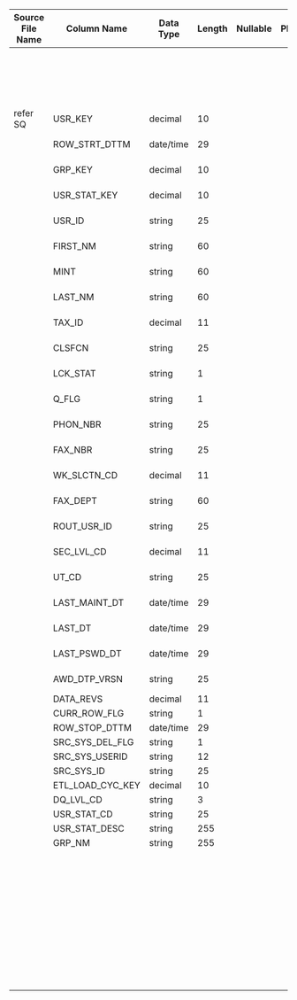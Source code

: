 |	Source File Name	|	Column Name	|	Data Type	|	Length	|	Nullable	|	PK	|	BK	|		|		|		|		|	Table Name	|	Target Table Name	|	Data Type	|	Length	|	Nullable	|	PK	|		|
|	---	|	---	|	---	|	---	|	---	|	---	|	---	|	---	|	---	|	---	|	---	|	---	|	---	|	---	|	---	|	---	|	---	|	---	|
|		|		|		|		|		|		|		|		|	// For new record<br>Use sequence generator to generate the auto increment number	|		|	"Update , if record (USR_ID)already present"	|	HDM_AWD_USER	|	USR_KEY	|	"number(p,s)"	|	10	|		|	Y	|		|
|	refer SQ	|	USR_KEY	|	decimal	|	10	|		|		|		|	GRP_NM' from Source	|	GRP_NM	|		|		|	HDM_AWD_USER	|	GRP_NM	|	varchar2	|	255	|		|		|		|
|		|	ROW_STRT_DTTM	|	date/time	|	29	|		|		|		|	USR_STAT_CD'  from Source	|	USR_STAT_CD	|		|		|	HDM_AWD_USER	|	USR_STAT_CD	|	varchar2	|	25	|		|		|		|
|		|	GRP_KEY	|	decimal	|	10	|		|		|		|	USR_STAT_DESC'  from Source	|	USR_STAT_DESC	|		|		|	HDM_AWD_USER	|	USR_STAT_DESC	|	varchar2	|	50	|		|		|		|
|		|	USR_STAT_KEY	|	decimal	|	10	|		|		|		|	USR_ID'  from Source	|	USR_ID	|		|		|	HDM_AWD_USER	|	USR_ID	|	varchar2	|	25	|		|		|		|
|		|	USR_ID	|	string	|	25	|		|		|		|	FIRST_NM'  from Source	|	FIRST_NM	|		|		|	HDM_AWD_USER	|	FIRST_NM	|	varchar2	|	60	|		|		|		|
|		|	FIRST_NM	|	string	|	60	|		|		|		|	MINT'  from Source	|	MINT	|		|		|	HDM_AWD_USER	|	MINT	|	varchar2	|	50	|		|		|		|
|		|	MINT	|	string	|	60	|		|		|		|	LAST_NM'  from Source	|	LAST_NM	|		|		|	HDM_AWD_USER	|	LAST_NM	|	varchar2	|	60	|		|		|		|
|		|	LAST_NM	|	string	|	60	|		|		|		|	TAX_ID' from Source	|	TAX_ID	|		|		|	HDM_AWD_USER	|	TAX_ID	|	number	|	15	|		|		|		|
|		|	TAX_ID	|	decimal	|	11	|		|		|		|	CLSFCN' from Source	|	CLSFCN	|		|		|	HDM_AWD_USER	|	CLSFCN	|	varchar2	|	25	|		|		|		|
|		|	CLSFCN	|	string	|	25	|		|		|		|	LCK_STAT' from Source	|	LCK_STAT	|		|		|	HDM_AWD_USER	|	LCK_STAT	|	varchar2	|	1	|		|		|		|
|		|	LCK_STAT	|	string	|	1	|		|		|		|	Q_FLG' from Source	|	Q_FLG	|		|		|	HDM_AWD_USER	|	Q_FLG	|	varchar2	|	1	|		|		|		|
|		|	Q_FLG	|	string	|	1	|		|		|		|	PHON_NBR' from Source	|	PHON_NBR	|		|		|	HDM_AWD_USER	|	PHON_NBR	|	varchar2	|	25	|		|		|		|
|		|	PHON_NBR	|	string	|	25	|		|		|		|	FAX_NBR' from Source	|	FAX_NBR	|		|		|	HDM_AWD_USER	|	FAX_NBR	|	varchar2	|	25	|		|		|		|
|		|	FAX_NBR	|	string	|	25	|		|		|		|	WK_SLCTN_CD' from Source	|	WK_SLCTN_CD	|		|		|	HDM_AWD_USER	|	WK_SLCTN_CD	|	number	|	15	|		|		|		|
|		|	WK_SLCTN_CD	|	decimal	|	11	|		|		|		|	FAX_DEPT' from Source	|	FAX_DEPT	|		|		|	HDM_AWD_USER	|	FAX_DEPT	|	varchar2	|	60	|		|		|		|
|		|	FAX_DEPT	|	string	|	60	|		|		|		|	ROUT_USR_ID' from Source	|	ROUT_USR_ID	|		|		|	HDM_AWD_USER	|	ROUT_USR_ID	|	varchar2	|	25	|		|		|		|
|		|	ROUT_USR_ID	|	string	|	25	|		|		|		|	SEC_LVL_CD' from Source	|	SEC_LVL_CD	|		|		|	HDM_AWD_USER	|	SEC_LVL_CD	|	number	|	15	|		|		|		|
|		|	SEC_LVL_CD	|	decimal	|	11	|		|		|		|	UT_CD' from Source	|	UT_CD	|		|		|	HDM_AWD_USER	|	UT_CD	|	varchar2	|	25	|		|		|		|
|		|	UT_CD	|	string	|	25	|		|		|		|	LAST_MAINT_DT'  from Source	|	LAST_MAINT_DT	|		|		|	HDM_AWD_USER	|	LAST_MAINT_DT	|	date	|	19	|		|		|		|
|		|	LAST_MAINT_DT	|	date/time	|	29	|		|		|		|	LAST_DT'  from Source	|	LAST_DT	|		|		|	HDM_AWD_USER	|	LAST_DT	|	date	|	19	|		|		|		|
|		|	LAST_DT	|	date/time	|	29	|		|		|		|	LAST_PSWD_DT' from Source	|	LAST_PSWD_DT	|		|		|	HDM_AWD_USER	|	LAST_PSWD_MAINT_DT	|	date	|	19	|		|		|		|
|		|	LAST_PSWD_DT	|	date/time	|	29	|		|		|		|	AWD_DTP_VRSN'  from Source	|	AWD_DTP_VRSN	|		|		|	HDM_AWD_USER	|	AWD_DESKTOP_VRSN	|	varchar2	|	25	|		|		|		|
|		|	AWD_DTP_VRSN	|	string	|	25	|		|		|		|	DATA_REVS'  from Source	|	DATA_REVS	|		|		|	HDM_AWD_USER	|	DATA_REVS	|	number	|	15	|		|		|		|
|		|	DATA_REVS	|	decimal	|	11	|		|		|		|	Default to 'Y'	|	Y'	|		|		|	HDM_AWD_USER	|	CURR_ROW_FLG	|	varchar2	|	1	|		|		|		|
|		|	CURR_ROW_FLG	|	string	|	1	|		|		|		|	Current date	|	SYSDATE	|		|		|	HDM_AWD_USER	|	ROW_STRT_DTTM	|	date	|	19	|		|		|		|
|		|	ROW_STOP_DTTM	|	date/time	|	29	|		|		|		|	ROW_STOP_DTTM	|	ROW_STOP_DTTM	|		|		|	HDM_AWD_USER	|	ROW_STOP_DTTM	|	date	|	19	|		|		|		|
|		|	SRC_SYS_DEL_FLG	|	string	|	1	|		|		|		|	$$etlcyckey	|	$$etlcyckey	|		|		|	HDM_AWD_USER	|	ETL_LOAD_CYC_KEY	|	"number(p,s)"	|	10	|		|		|		|
|		|	SRC_SYS_USERID	|	string	|	12	|		|		|		|		|		|		|		|	HDM_AWD_USER	|	SRC_SYS_ID	|	number	|	15	|		|		|		|
|		|	SRC_SYS_ID	|	string	|	25	|		|		|		|		|		|		|		|		|		|		|		|		|		|		|
|		|	ETL_LOAD_CYC_KEY	|	decimal	|	10	|		|		|		|		|		|		|		|		|		|		|		|		|		|		|
|		|	DQ_LVL_CD	|	string	|	3	|		|		|		|		|		|		|		|		|		|		|		|		|		|		|
|		|	USR_STAT_CD	|	string	|	25	|		|		|		|		|		|		|		|		|		|		|		|		|		|		|
|		|	USR_STAT_DESC	|	string	|	255	|		|		|		|		|		|		|		|		|		|		|		|		|		|		|
|		|	GRP_NM	|	string	|	255	|		|		|		|		|		|		|		|		|		|		|		|		|		|		|
|		|		|		|		|		|		|		|		|		|		|		|		|		|		|		|		|		|		|
|		|		|		|		|		|		|		|		|		|		|		|		|		|		|		|		|		|		|
|		|		|		|		|		|		|		|		|		|		|		|		|		|		|		|		|		|		|
|		|		|		|		|		|		|		|		|		|		|		|		|		|		|		|		|		|		|
|		|		|		|		|		|		|		|		|		|		|		|		|		|		|		|		|		|		|
|		|		|		|		|		|		|		|		|		|		|		|		|		|		|		|		|		|		|
|		|		|		|		|		|		|		|		|		|		|		|		|		|		|		|		|		|		|
|		|		|		|		|		|		|		|		|		|		|		|		|		|		|		|		|		|		|
|		|		|		|		|		|		|		|		|		|		|		|		|		|		|		|		|		|		|
|		|		|		|		|		|		|		|		|		|		|		|		|		|		|		|		|		|		|
|		|		|		|		|		|		|		|		|		|		|		|		|		|		|		|		|		|		|
|		|		|		|		|		|		|		|		|		|		|		|		|		|		|		|		|		|		|
|		|		|		|		|		|		|		|		|		|		|		|		|		|		|		|		|		|		|
|		|		|		|		|		|		|		|		|		|		|		|		|		|		|		|		|		|		|
|		|		|		|		|		|		|		|		|		|		|		|		|		|		|		|		|		|		|
|		|		|		|		|		|		|		|		|		|		|		|		|		|		|		|		|		|		|
|		|		|		|		|		|		|		|		|		|		|		|		|		|		|		|		|		|		|
|		|		|		|		|		|		|		|		|		|		|		|		|		|		|		|		|		|		|
|		|		|		|		|		|		|		|		|		|		|		|		|		|		|		|		|		|		|
|		|		|		|		|		|		|		|		|		|		|		|		|		|		|		|		|		|		|
|		|		|		|		|		|		|		|		|		|		|		|		|		|		|		|		|		|		|
|		|		|		|		|		|		|		|		|		|		|		|		|		|		|		|		|		|		|
|		|		|		|		|		|		|		|		|		|		|		|		|		|		|		|		|		|		|
|		|		|		|		|		|		|		|		|		|		|		|		|		|		|		|		|		|		|
|		|		|		|		|		|		|		|		|		|		|		|		|		|		|		|		|		|		|
|		|		|		|		|		|		|		|		|		|		|		|		|		|		|		|		|		|		|
|		|		|		|		|		|		|		|		|		|		|		|		|		|		|		|		|		|		|
|		|		|		|		|		|		|		|		|		|		|		|		|		|		|		|		|		|		|
|		|		|		|		|		|		|		|		|		|		|		|		|		|		|		|		|		|		|
|		|		|		|		|		|		|		|		|		|		|		|		|		|		|		|		|		|		|
|		|		|		|		|		|		|		|		|		|		|		|		|		|		|		|		|		|		|
|		|		|		|		|		|		|		|		|		|		|		|		|		|		|		|		|		|		|
|		|		|		|		|		|		|		|		|		|		|		|		|		|		|		|		|		|		|
|		|		|		|		|		|		|		|		|		|		|		|		|		|		|		|		|		|		|
|		|		|		|		|		|		|		|		|		|		|		|		|		|		|		|		|		|		|
|		|		|		|		|		|		|		|		|		|		|		|		|		|		|		|		|		|		|
|		|		|		|		|		|		|		|		|		|		|		|		|		|		|		|		|		|		|
|		|		|		|		|		|		|		|		|		|		|		|		|		|		|		|		|		|		|
|		|		|		|		|		|		|		|		|		|		|		|		|		|		|		|		|		|		|
|		|		|		|		|		|		|		|		|		|		|		|		|		|		|		|		|		|		|
|		|		|		|		|		|		|		|		|		|		|		|		|		|		|		|		|		|		|
|		|		|		|		|		|		|		|		|		|		|		|		|		|		|		|		|		|		|
